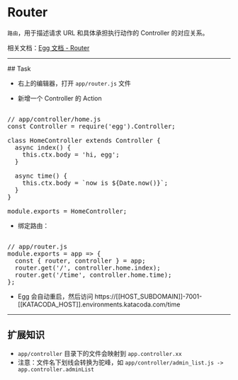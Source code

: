 # Router

`路由`，用于描述请求 URL 和具体承担执行动作的 Controller 的对应关系。

相关文档：[Egg 文档 - Router](https://eggjs.app/zh-cn/basics/router.html)

---

## Task

- 右上的编辑器，打开 `app/router.js` 文件

- 新增一个 Controller 的 Action

<pre class="file" data-filename="app.js" data-target="replace">

// app/controller/home.js
const Controller = require('egg').Controller;

class HomeController extends Controller {
  async index() {
    this.ctx.body = 'hi, egg';
  }

  async time() {
    this.ctx.body = `now is ${Date.now()}`;
  }
}

module.exports = HomeController;
</pre>

- 绑定路由：

<pre class="file" data-filename="app.js" data-target="replace">

// app/router.js
module.exports = app => {
  const { router, controller } = app;
  router.get('/', controller.home.index);
  router.get('/time', controller.home.time);
};
</pre>

- Egg 会自动重启，然后访问 https://[[HOST_SUBDOMAIN]]-7001-[[KATACODA_HOST]].environments.katacoda.com/time

---

## 扩展知识

- `app/controller` 目录下的文件会映射到 `app.controller.xx`
- 注意：文件名下划线会转换为驼峰，如 `app/controller/admin_list.js -> app.controller.adminList`